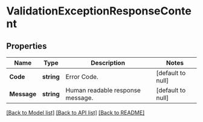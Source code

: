 # ValidationExceptionResponseContent

## Properties
Name | Type | Description | Notes
------------ | ------------- | ------------- | -------------
**Code** | **string** | Error Code. | [default to null]
**Message** | **string** | Human readable response message. | [default to null]

[[Back to Model list]](../README.md#documentation-for-models) [[Back to API list]](../README.md#documentation-for-api-endpoints) [[Back to README]](../README.md)

